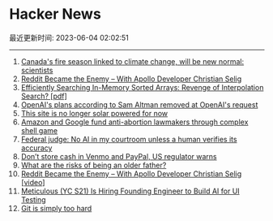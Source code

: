 # Hacker News

最近更新时间: 2023-06-04 02:02:51

--- 
1. [Canada's fire season linked to climate change, will be new normal: scientists](https://www.ctvnews.ca/canada/canada-s-unprecedented-fire-season-linked-to-climate-change-will-be-the-new-normal-scientists-1.6425110) 
2. [Reddit Became the Enemy – With Apollo Developer Christian Selig](https://www.youtube.com/watch?v=Ypwgu1BpaO0) 
3. [Efficiently Searching In-Memory Sorted Arrays: Revenge of Interpolation Search? [pdf]](https://pages.cs.wisc.edu/~chronis/files/efficiently_searching_sorted_arrays.pdf) 
4. [OpenAI's plans according to Sam Altman removed at OpenAI's request](https://humanloop.com/blog/openai-plans) 
5. [This site is no longer solar powered for now](https://www.andrewjvpowell.com/articles/this-site-is-no-longer-solar-powered-for-now/) 
6. [Amazon and Google fund anti-abortion lawmakers through complex shell game](https://www.theguardian.com/world/2023/jun/03/anti-abortion-lawmakers-donation-amazon-google-comcast) 
7. [Federal judge: No AI in my courtroom unless a human verifies its accuracy](https://arstechnica.com/tech-policy/2023/05/federal-judge-no-ai-in-my-courtroom-unless-a-human-verifies-its-accuracy/) 
8. [Don’t store cash in Venmo and PayPal, US regulator warns](https://www.cnn.com/2023/06/02/investing/payment-apps-safety/index.html) 
9. [What are the risks of being an older father?](https://www.bbc.com/future/article/20230602-what-are-the-risks-of-being-an-older-father) 
10. [Reddit Became the Enemy – With Apollo Developer Christian Selig [video]](https://www.youtube.com/watch?v=Ypwgu1BpaO0) 
11. [Meticulous (YC S21) Is Hiring Founding Engineer to Build AI for UI Testing](https://news.ycombinator.com/item?id=36178320) 
12. [Git is simply too hard](https://changelog.com/posts/git-is-simply-too-hard) 
